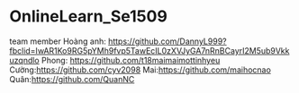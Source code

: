 # OnlineLearn_Se1509
team member
Hoàng anh: https://github.com/DannyL999?fbclid=IwAR1Ko9RG5pYMh9fvp5TawEcIL0zXVJyGA7nRnBCayrI2M5ub9Vkkuzqndlo
Phong: https://github.com/t18maimaimottinhyeu
Cường:https://github.com/cyv2098
Mai:https://github.com/maihocnao
Quân:https://github.com/QuanNC

